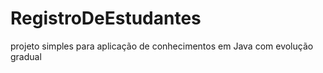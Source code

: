 # RegistroDeEstudantes
projeto simples para aplicação de conhecimentos em Java com evolução gradual
